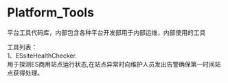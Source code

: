 # Platform_Tools
平台工具代码库，内部包含各种平台开发部用于内部运维，内部使用的工具



工具列表：   
1、ESsiteHealthChecker.    
  用于探测ES商用站点运行状态,在站点异常时向维护人员发出告警确保第一时间站点获得处理。
